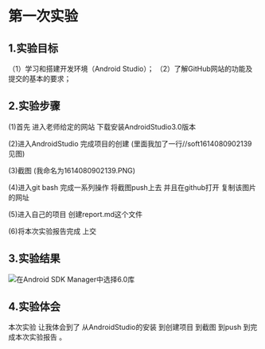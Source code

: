 # 第一次实验

## 1.实验目标
（1）学习和搭建开发环境（Android Studio）；
（2）了解GitHub网站的功能及提交的基本的要求；

## 2.实验步骤
(1)首先 进入老师给定的网站 下载安装AndroidStudio3.0版本

(2)进入AndroidStudio 完成项目的创建 (里面我加了一行//soft1614080902139 见图) 

(3)截图 (我命名为1614080902139.PNG)

(4)进入git bash 完成一系列操作 将截图push上去 并且在github打开 复制该图片的网址

(5)进入自己的项目 创建report.md这个文件

(6)将本次实验报告完成 上交

## 3.实验结果
![在Android SDK Manager中选择6.0库](https://github.com/1614080902139/android-labs-2018/blob/master/Soft1614080902139/11.png)
## 4.实验体会
本次实验 让我体会到了 从AndroidStudio的安装 到创建项目 到截图  到push 到完成本次实验报告 。
